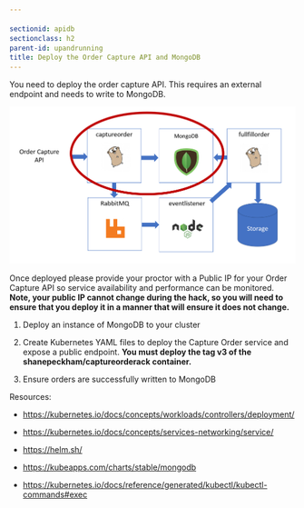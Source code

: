 ```yaml
---

sectionid: apidb
sectionclass: h2
parent-id: upandrunning
title: Deploy the Order Capture API and MongoDB
---
```


You need to deploy the order capture API. This requires an external endpoint and
needs to write to MongoDB.

![](media/51744cdc31c555b1d76c71f5e2693471.png)

Once deployed please provide your proctor with a Public IP for your Order
Capture API so service availability and performance can be monitored. 
**Note, your public IP cannot change during the hack, so you will need to ensure that you deploy it
in a manner that will ensure it does not change.**

1.  Deploy an instance of MongoDB to your cluster

2.  Create Kubernetes YAML files to deploy the Capture Order service and expose a public endpoint. **You must deploy the tag v3 of the shanepeckham/captureorderack container.**

3.  Ensure orders are successfully written to MongoDB

Resources:

-   <https://kubernetes.io/docs/concepts/workloads/controllers/deployment/>

-   <https://kubernetes.io/docs/concepts/services-networking/service/>

-   <https://helm.sh/>

-   <https://kubeapps.com/charts/stable/mongodb>

-   <https://kubernetes.io/docs/reference/generated/kubectl/kubectl-commands#exec>
